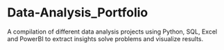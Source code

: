 # Data-Analysis_Portfolio
A compilation of different data analysis projects using Python, SQL, Excel and PowerBI to extract insights solve problems and visualize results.

